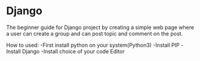 # Django
The beginner guide for Django project by creating a simple web page where a user can create a group and can post topic and comment on the post.

How to used:
-First install python on your system(Python3)
-Install PIP
-Install Django
-Install choice of your code Editor
